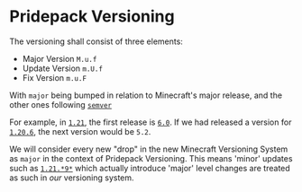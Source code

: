 # Pridepack Versioning

The versioning shall consist of three elements:

- Major Version `M.u.f`
- Update Version `m.U.f`
- Fix Version `m.u.F`

With `major` being bumped in relation to Minecraft's major release, and the
other ones following [`semver`](https://semver.org)

For example, in [`1.21`](https://minecraft.wiki/w/1.21), the first release is
[`6.0`](https://github.com/Pridecraft-Studios/pridepack/releases/tag/v6.0). If
we had released a version for [`1.20.6`](https://minecraft.wiki/w/1.20.6), the
next version would be `5.2`.

We will consider every new "drop" in the new Minecraft Versioning System as
`major` in the context of Pridepack Versioning. This means 'minor' updates
such as [`1.21.*9*`](https://minecraft.wiki/w/1.21.9) which actually introduce
'major' level changes are treated as such in *our* versioning system.